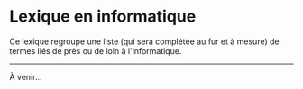 # Lexique en informatique

Ce lexique regroupe une liste (qui sera complétée au fur et à mesure) de termes liés de près ou de loin à l'informatique.

---

À venir...
